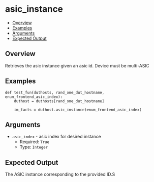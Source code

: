 # asic_instance

- [Overview](#overview)
- [Examples](#examples)
- [Arguments](#arguments)
- [Expected Output](#expected-output)

## Overview
Retrieves the asic instance given an asic id. Device must be multi-ASIC

## Examples
```
def test_fun(duthosts, rand_one_dut_hostname, enum_frontend_asic_index):
    duthost = duthosts[rand_one_dut_hostname]

    im_facts = duthost.asic_instance(enum_frontend_asic_index)
```

## Arguments
- `asic_index` - asic index for desired instance
    - Required: `True`
    - Type: `Integer`

## Expected Output
The ASIC instance corresponding to the provided ID.S
